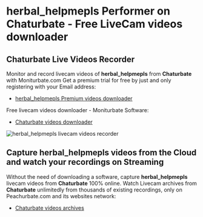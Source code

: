 # herbal_helpmepls Performer on Chaturbate - Free LiveCam videos downloader

## Chaturbate Live Videos Recorder

Monitor and record livecam videos of **herbal_helpmepls** from **Chaturbate** with Moniturbate.com
Get a premium trial for free by just and only registering with your Email address:
* [herbal_helpmepls Premium videos downloader](https://moniturbate.com/request-demo-licence-key.html)

Free livecam videos downloader - Moniturbate Software:
* [Chaturbate videos downloader](https://moniturbate.com/moniturbate-download-software.html)

![herbal_helpmepls livecam videos recorder](https://peachurnet.com/templates/moniturbate-software.png)


## Capture herbal_helpmepls videos from the Cloud and watch your recordings on Streaming

Without the need of downloading a software, capture **herbal_helpmepls** livecam videos from **Chaturbate** 100% online.
Watch Livecam archives from **Chaturbate** unlimitedly from thousands of existing recordings, only on Peachurbate.com and its websites network:
* [Chaturbate videos archives](https://peachurnet.com/)